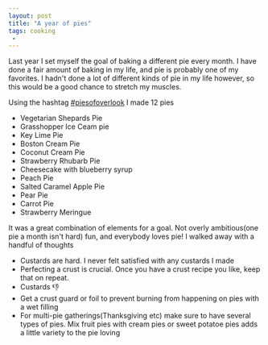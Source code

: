 ```yaml
---
layout: post
title: "A year of pies"
tags: cooking
 -
---
```

Last year I set myself the goal of baking a different pie every month. I have done a fair amount of baking in my life, and pie is probably one of my favorites. I hadn't done a lot of different kinds of pie in my life however, so this would be a good chance to stretch my muscles.

Using the hashtag [#piesofoverlook](https://www.instagram.com/explore/tags/piesofoverlook/) I made 12 pies

* Vegetarian Shepards Pie
* Grasshopper Ice Ceam pie
* Key Lime Pie
* Boston Cream Pie
* Coconut Cream Pie
* Strawberry Rhubarb Pie
* Cheesecake with blueberry syrup
* Peach Pie
* Salted Caramel Apple Pie
* Pear Pie
* Carrot Pie
* Strawberry Meringue

It was a great combination of elements for a goal. Not overly ambitious(one pie a month isn't hard) fun, and everybody loves pie! I walked away with a handful of thoughts


- Custards are hard. I never felt satisfied with any custards I made
- Perfecting a crust is crucial. Once you have a crust recipe you like, keep that on repeat.
- Custards 👎
- Get a crust guard or foil to prevent burning from happening on pies with a wet filling
- For multi-pie gatherings(Thanksgiving etc) make sure to have several types of pies. Mix fruit pies with cream pies or sweet potatoe pies adds a little variety to the pie loving
